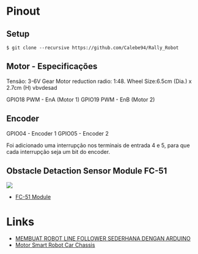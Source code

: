 # Pinout

## Setup

```
$ git clone --recursive https://github.com/Calebe94/Rally_Robot
```

## Motor - Especificações

Tensão: 3-6V
Gear Motor reduction radio: 1:48.
Wheel Size:6.5cm (Dia.) x 2.7cm (H)
vbvdesad

GPIO18 PWM - EnA (Motor 1)
GPIO19 PWM - EnB (Motor 2)


## Encoder

GPIO04 - Encoder 1
GPIO05 - Encoder 2

Foi adicionado uma interrupção nos terminais de entrada 4 e 5, para que cada interrupção seja um bit do encoder.

## Obstacle Detaction Sensor Module FC-51

![](http://qqtrading.com.my/image/contents/Arduino-IR-Collision-Detection-Module-Pin-Outs.jpg)

* [FC-51 Module](http://qqtrading.com.my/ir-infrared-obstacle-detaction-sensor-module-fc-5)

# Links

* [MEMBUAT ROBOT LINE FOLLOWER SEDERHANA DENGAN ARDUINO](http://www.jogjarobotika.com/blog/membuat-robot-line-follower-sederhana-dengan-arduino-b105.html)
* [Motor Smart Robot Car Chassis](https://pt.aliexpress.com/item/1337327225.html?spm=a2g0s.9042311.0.0.2742b90abA1dot)
